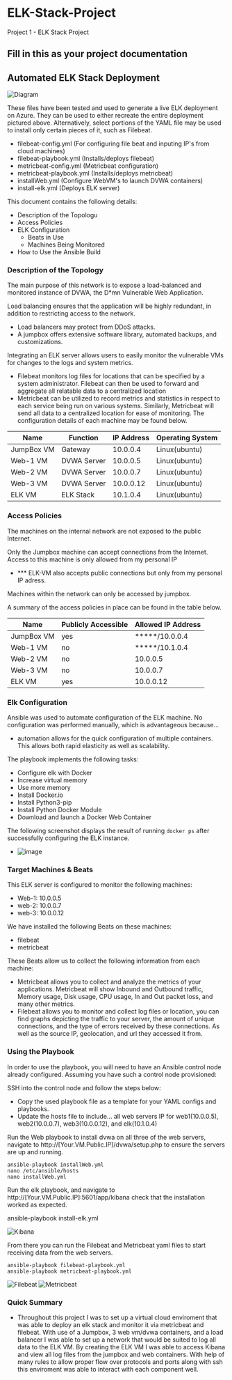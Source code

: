# ELK-Stack-Project
<Austin Salinas> Project 1 - ELK Stack Project

## Fill in this as your project documentation
## Automated ELK Stack Deployment



![Diagram](https://user-images.githubusercontent.com/95393740/170905483-e4ba9dbc-3604-4d68-9523-dda5da78346c.jpg)

These files have been tested and used to generate a live ELK deployment on Azure. They can be used to either recreate the entire deployment pictured above. Alternatively, select portions of the YAML file may be used to install only certain pieces of it, such as Filebeat.

  - filebeat-config.yml (For configuring file beat and inputing IP's from cloud machines)
  - filebeat-playbook.yml (Installs/deploys filebeat)
  - metricbeat-config.yml (Metricbeat configuration)
  - metricbeat-playbook.yml (Installs/deploys metricbeat)
  - installWeb.yml (Configure WebVM's to launch DVWA containers)
  - install-elk.yml (Deploys ELK server)

This document contains the following details:
- Description of the Topologu
- Access Policies
- ELK Configuration
  - Beats in Use
  - Machines Being Monitored
- How to Use the Ansible Build


### Description of the Topology

The main purpose of this network is to expose a load-balanced and monitored instance of DVWA, the D*mn Vulnerable Web Application.

Load balancing ensures that the application will be highly redundant, in addition to restricting access to the network.
- Load balancers may protect from DDoS attacks. 
- A jumpbox offers extensive software library, automated backups, and customizations.

Integrating an ELK server allows users to easily monitor the vulnerable VMs for changes to the logs and system metrics.
- Filebeat monitors log files for locations that can be specified by a system administrator. Filebeat can then be used to forward and aggregate all relatable data to a centralized location
- Metricbeat can be utilized to record metrics and statistics in respect to each service being run on various systems. Similarly, Metricbeat will send all data to a centralized location for ease of monitoring.
The configuration details of each machine may be found below.

| Name       | Function    | IP Address | Operating System |
|------------|-------------|------------|------------------|
| JumpBox VM | Gateway     | 10.0.0.4   | Linux(ubuntu)    |
| Web-1 VM   | DVWA Server | 10.0.0.5   | Linux(ubuntu)    |
| Web-2 VM   | DVWA Server | 10.0.0.7   | Linux(ubuntu)    |
| Web-3 VM   | DVWA Server | 10.0.0.12  | Linux(ubuntu)    |
| ELK VM     | ELK Stack   | 10.1.0.4   | Linux(ubuntu)    |

### Access Policies

The machines on the internal network are not exposed to the public Internet. 

Only the Jumpbox machine can accept connections from the Internet. Access to this machine is only allowed from my personal IP
- *** ELK-VM also accepts public connections but only from my personal IP adress.

Machines within the network can only be accessed by jumpbox.

A summary of the access policies in place can be found in the table below.

| Name       | Publicly Accessible | Allowed IP Address |
|------------|---------------------|--------------------|
| JumpBox VM | yes                 | *****/10.0.0.4     |
| Web-1 VM   | no                  | *****/10.1.0.4     |
| Web-2 VM   | no                  | 10.0.0.5           |
| Web-3 VM   | no                  | 10.0.0.7           |
| ELK VM     | yes                 | 10.0.0.12          |

### Elk Configuration

Ansible was used to automate configuration of the ELK machine. No configuration was performed manually, which is advantageous because...
- automation allows for the quick configuration of multiple containers. This allows both rapid elasticity as well as scalability.

The playbook implements the following tasks:
   - Configure elk with Docker
   - Increase virtual memory
   - Use more memory
   - Install Docker.io
   - Install Python3-pip
   - Install Python Docker Module
   - Download and launch a Docker Web Container



The following screenshot displays the result of running `docker ps` after successfully configuring the ELK instance.

- ![image](https://user-images.githubusercontent.com/95393740/160465131-e9f01bf4-4633-4a0b-abfb-9968b1175104.png)


### Target Machines & Beats
This ELK server is configured to monitor the following machines:
- Web-1: 10.0.0.5
- web-2: 10.0.0.7
- web-3: 10.0.0.12

We have installed the following Beats on these machines:
- filebeat
- metricbeat

These Beats allow us to collect the following information from each machine:
- Metricbeat allows you to collect and analyze the metrics of your applications. Metricbeat will show Inbound and Outbound traffic, Memory usage, Disk usage, CPU usage, In and Out packet loss, and many other metrics.
- Filebeat allows you to monitor and collect log files or location, you can find graphs depicting the traffic to your server, the amount of unique connections, and the type of errors received by these connections. As well as the source IP, geolocation, and url they accessed it from.

### Using the Playbook
In order to use the playbook, you will need to have an Ansible control node already configured. Assuming you have such a control node provisioned: 

SSH into the control node and follow the steps below:
- Copy the used playbook file as a template for your YAML configs and playbooks.
- Update the hosts file to include... all web servers IP for web1(10.0.0.5), web2(10.0.0.7), web3(10.0.0.12), and elk(10.1.0.4)


Run the Web playbook to install dvwa on all three of the web servers, navigate to http://[Your.VM.Public.IP]/dvwa/setup.php to ensure the servers are up and running.

    ansible-playbook installWeb.yml
    nano /etc/ansible/hosts
    nano installWeb.yml

Run the elk playbook, and navigate to http://[Your.VM.Public.IP]:5601/app/kibana check that the installation worked as expected.

  ansible-playbook install-elk.yml
  
![Kibana](https://user-images.githubusercontent.com/95393740/170912584-28c6e920-e0d8-47d6-bf2e-aa599db4ceea.jpg)
   
  

From there you can run the Filebeat and Metricbeat yaml files to start receiving data from the web servers.

    ansible-playbook filebeat-playbook.yml
    ansible-playbook metricbeat-playbook.yml
  
  ![Filebeat](https://user-images.githubusercontent.com/95393740/170912660-618018ce-b3c2-45dd-bc19-e8414b132c95.jpg)
![Metricbeat](https://user-images.githubusercontent.com/95393740/170912654-4ab93f09-45bb-4669-9543-045ddd395eaf.jpg)
  
  ### Quick Summary
  - Throughout this project I was to set up a virtual cloud enviroment that was able to deploy an elk stack and monitor it via metricbeat and filebeat. With use of a Jumpbox, 3 web vm/dvwa containers, and a load balancer I was able to set up a network that would be suited to log all data to the ELK VM. By creating the ELK VM I was able to access Kibana and view all log files from the jumpbox and web containers. With help of many rules to allow proper flow over protocols and ports along with ssh this enviroment was able to interact with each component well.
